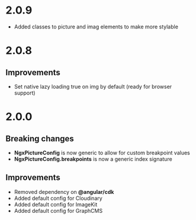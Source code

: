 # 2.0.9

- Added classes to picture and imag elements to make more stylable

# 2.0.8

## Improvements

- Set native lazy loading true on img by default (ready for browser support)

# 2.0.0

## Breaking changes

- **NgxPictureConfig** is now generic to allow for custom breakpoint values
- **NgxPictureConfig.breakpoints** is now a generic index signature

## Improvements

- Removed dependency on **@angular/cdk**
- Added default config for Cloudinary
- Added default config for ImageKit
- Added default config for GraphCMS
